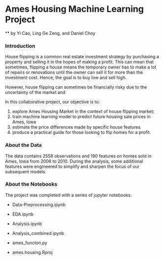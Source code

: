 # Ames Housing Machine Learning Project
** by Yi Cao, Ling Ge Zeng, and Daniel Choy

### Introduction

House flipping is a common real estate investment strategy by purchasing a property and selling it in the hopes of making a profit. This can mean that sometimes, flipping a house means the temporary owner has to make a lot of repairs or renovations until the owner can sell it for more than the investment cost. Hence, the goal is to buy low and sell high. 

However, house flipping can sometimes be financially risky due to the uncertainty of the market and 

In this collaborative project, our objective is to: 
1. explore Ames Housing Market in the context of house flipping market;
2. train machine learning model to predict future housing sale prices in Ames, Iowa
3. estimate the price differences made by specific house features 
4. produce a practical guide for those looking to flip homes for a profit.

### About the Data

The data contains 2558 observations and 190 features on homes sold in Ames, Iowa from 2006 to 2010. During the analysis, some additional features were engineered to simplify and sharpen the focus of our subsequent models. 


### About the Notebooks

The project was completed with a series of jupyter notebooks. 

- Data-Preprocessing.ipynb

- EDA.ipynb

- Analysis.ipynb

- Analysis_combined.ipynb

- ames_functon.py 

- ames.housing.Rproj



